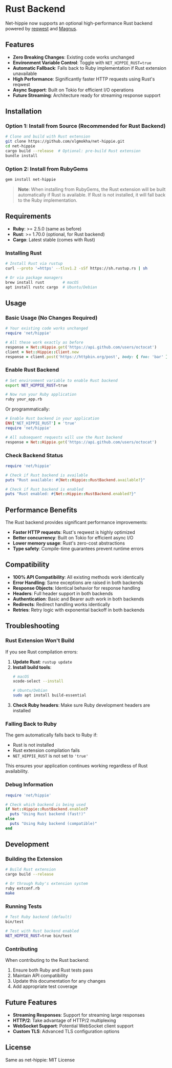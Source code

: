 # Rust Backend

Net-hippie now supports an optional high-performance Rust backend powered by [reqwest](https://github.com/seanmonstar/reqwest) and [Magnus](https://github.com/matsadler/magnus).

## Features

- **Zero Breaking Changes**: Existing code works unchanged
- **Environment Variable Control**: Toggle with `NET_HIPPIE_RUST=true`
- **Automatic Fallback**: Falls back to Ruby implementation if Rust extension unavailable
- **High Performance**: Significantly faster HTTP requests using Rust's reqwest
- **Async Support**: Built on Tokio for efficient I/O operations
- **Future Streaming**: Architecture ready for streaming response support

## Installation

### Option 1: Install from Source (Recommended for Rust Backend)

```bash
# Clone and build with Rust extension
git clone https://github.com/xlgmokha/net-hippie.git
cd net-hippie
cargo build --release  # Optional: pre-build Rust extension
bundle install
```

### Option 2: Install from RubyGems

```bash
gem install net-hippie
```

> **Note**: When installing from RubyGems, the Rust extension will be built automatically if Rust is available. If Rust is not installed, it will fall back to the Ruby implementation.

## Requirements

- **Ruby**: >= 2.5.0 (same as before)
- **Rust**: >= 1.70.0 (optional, for Rust backend)
- **Cargo**: Latest stable (comes with Rust)

### Installing Rust

```bash
# Install Rust via rustup
curl --proto '=https' --tlsv1.2 -sSf https://sh.rustup.rs | sh

# Or via package managers
brew install rust        # macOS
apt install rustc cargo  # Ubuntu/Debian
```

## Usage

### Basic Usage (No Changes Required)

```ruby
# Your existing code works unchanged
require 'net/hippie'

# All these work exactly as before
response = Net::Hippie.get('https://api.github.com/users/octocat')
client = Net::Hippie::Client.new
response = client.post('https://httpbin.org/post', body: { foo: 'bar' })
```

### Enable Rust Backend

```bash
# Set environment variable to enable Rust backend
export NET_HIPPIE_RUST=true

# Now run your Ruby application
ruby your_app.rb
```

Or programmatically:

```ruby
# Enable Rust backend in your application
ENV['NET_HIPPIE_RUST'] = 'true'
require 'net/hippie'

# All subsequent requests will use the Rust backend
response = Net::Hippie.get('https://api.github.com/users/octocat')
```

### Check Backend Status

```ruby
require 'net/hippie'

# Check if Rust backend is available
puts "Rust available: #{Net::Hippie::RustBackend.available?}"

# Check if Rust backend is enabled
puts "Rust enabled: #{Net::Hippie::RustBackend.enabled?}"
```

## Performance Benefits

The Rust backend provides significant performance improvements:

- **Faster HTTP requests**: Rust's reqwest is highly optimized
- **Better concurrency**: Built on Tokio for efficient async I/O
- **Lower memory usage**: Rust's zero-cost abstractions
- **Type safety**: Compile-time guarantees prevent runtime errors

## Compatibility

- **100% API Compatibility**: All existing methods work identically
- **Error Handling**: Same exceptions are raised in both backends
- **Response Objects**: Identical behavior for response handling
- **Headers**: Full header support in both backends
- **Authentication**: Basic and Bearer auth work in both backends
- **Redirects**: Redirect handling works identically
- **Retries**: Retry logic with exponential backoff in both backends

## Troubleshooting

### Rust Extension Won't Build

If you see Rust compilation errors:

1. **Update Rust**: `rustup update`
2. **Install build tools**:
   ```bash
   # macOS
   xcode-select --install
   
   # Ubuntu/Debian
   sudo apt install build-essential
   ```
3. **Check Ruby headers**: Make sure Ruby development headers are installed

### Falling Back to Ruby

The gem automatically falls back to Ruby if:
- Rust is not installed
- Rust extension compilation fails
- `NET_HIPPIE_RUST` is not set to `'true'`

This ensures your application continues working regardless of Rust availability.

### Debug Information

```ruby
require 'net/hippie'

# Check which backend is being used
if Net::Hippie::RustBackend.enabled?
  puts "Using Rust backend (fast!)"
else
  puts "Using Ruby backend (compatible)"
end
```

## Development

### Building the Extension

```bash
# Build Rust extension
cargo build --release

# Or through Ruby's extension system
ruby extconf.rb
make
```

### Running Tests

```bash
# Test Ruby backend (default)
bin/test

# Test with Rust backend enabled
NET_HIPPIE_RUST=true bin/test
```

### Contributing

When contributing to the Rust backend:

1. Ensure both Ruby and Rust tests pass
2. Maintain API compatibility
3. Update this documentation for any changes
4. Add appropriate test coverage

## Future Features

- **Streaming Responses**: Support for streaming large responses
- **HTTP/2**: Take advantage of HTTP/2 multiplexing
- **WebSocket Support**: Potential WebSocket client support
- **Custom TLS**: Advanced TLS configuration options

## License

Same as net-hippie: MIT License